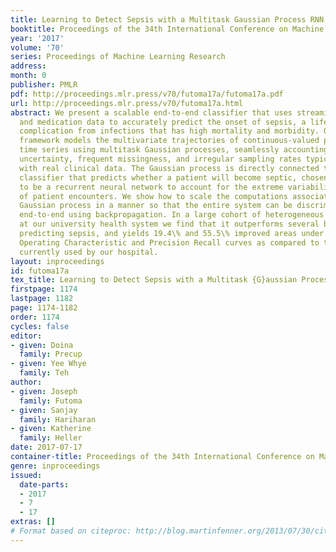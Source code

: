 ```yaml
---
title: Learning to Detect Sepsis with a Multitask Gaussian Process RNN Classifier
booktitle: Proceedings of the 34th International Conference on Machine Learning
year: '2017'
volume: '70'
series: Proceedings of Machine Learning Research
address: 
month: 0
publisher: PMLR
pdf: http://proceedings.mlr.press/v70/futoma17a/futoma17a.pdf
url: http://proceedings.mlr.press/v70/futoma17a.html
abstract: We present a scalable end-to-end classifier that uses streaming physiological
  and medication data to accurately predict the onset of sepsis, a life-threatening
  complication from infections that has high mortality and morbidity. Our proposed
  framework models the multivariate trajectories of continuous-valued physiological
  time series using multitask Gaussian processes, seamlessly accounting for the high
  uncertainty, frequent missingness, and irregular sampling rates typically associated
  with real clinical data. The Gaussian process is directly connected to a black-box
  classifier that predicts whether a patient will become septic, chosen in our case
  to be a recurrent neural network to account for the extreme variability in the length
  of patient encounters. We show how to scale the computations associated with the
  Gaussian process in a manner so that the entire system can be discriminatively trained
  end-to-end using backpropagation. In a large cohort of heterogeneous inpatient encounters
  at our university health system we find that it outperforms several baselines at
  predicting sepsis, and yields 19.4\% and 55.5\% improved areas under the Receiver
  Operating Characteristic and Precision Recall curves as compared to the NEWS score
  currently used by our hospital.
layout: inproceedings
id: futoma17a
tex_title: Learning to Detect Sepsis with a Multitask {G}aussian Process {RNN} Classifier
firstpage: 1174
lastpage: 1182
page: 1174-1182
order: 1174
cycles: false
editor:
- given: Doina
  family: Precup
- given: Yee Whye
  family: Teh
author:
- given: Joseph
  family: Futoma
- given: Sanjay
  family: Hariharan
- given: Katherine
  family: Heller
date: 2017-07-17
container-title: Proceedings of the 34th International Conference on Machine Learning
genre: inproceedings
issued:
  date-parts:
  - 2017
  - 7
  - 17
extras: []
# Format based on citeproc: http://blog.martinfenner.org/2013/07/30/citeproc-yaml-for-bibliographies/
---
```

